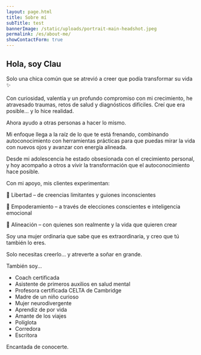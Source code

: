 ```yaml
---
layout: page.html
title: Sobre mí
subTitle: test
bannerImage: /static/uploads/portrait-main-headshot.jpeg
permalink: /es/about-me/
showContactForm: true
---
```


## Hola, soy Clau

Solo una chica común que se atrevió a creer que podía transformar su vida ✨\
\
Con curiosidad, valentía y un profundo compromiso con mi crecimiento, he atravesado traumas, retos de salud y diagnósticos difíciles. Creí que era posible… y lo hice realidad.

Ahora ayudo a otras personas a hacer lo mismo.

Mi enfoque llega a la raíz de lo que te está frenando, combinando autoconocimiento con herramientas prácticas para que puedas mirar la vida con nuevos ojos y avanzar con energía alineada.

Desde mi adolescencia he estado obsesionada con el crecimiento personal, y hoy acompaño a otros a vivir la transformación que el autoconocimiento hace posible.

Con mi apoyo, mis clientes experimentan:

🧠 Libertad – de creencias limitantes y guiones inconscientes

💪 Empoderamiento – a través de elecciones conscientes e inteligencia emocional

🌿 Alineación – con quienes son realmente y la vida que quieren crear

Soy una mujer ordinaria que sabe que es extraordinaria, y creo que tú también lo eres.

Solo necesitas creerlo… y atreverte a soñar en grande.

También soy…

-   Coach certificada
-   Asistente de primeros auxilios en salud mental
-   Profesora certificada CELTA de Cambridge
-   Madre de un niño curioso
-   Mujer neurodivergente
-   Aprendiz de por vida
-   Amante de los viajes
-   Políglota
-   Corredora
-   Escritora

Encantada de conocerte.
